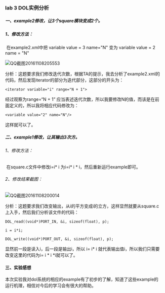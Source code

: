 ### lab 3 DOL实例分析

##### 一、example2修改，让3个square模块变成2个。

##### 1、修改方法：

​	在example2.xml中把 variable value = 3 name="N" 变为 variable value = 2 name = "N"

 ![QQ截图20161108205553](C:\Users\davidli\Desktop\QQ截图20161108205553.png)

分析：这题要求我们修改迭代次数，根据TA的提示，我去分析了example2.xml的代码，然后发现iterator的部分为迭代部分，这部分的开头为：

`<iterator variable="i" range="N + 1">`

经过观察为range=“N + 1” 应当表述迭代次数，所以我要修改N的值，而该是在前面定义的，所以我将相应代码修改为：

`<variable value="2" name="N"/>`

这样就可以了。

##### 二、example1修改，让其输出3次方。

###### 1、修改方法：

​	在square.c文件中修改i=i* i 为i=i* i * i，然后重新运行example即可。

###### 2、修改结果截图：



 ![QQ截图20161108200014](C:\Users\davidli\Desktop\QQ截图20161108200014.png)

分析：这题要求我们改变输出，从i的平方变成i的立方，这样显然就要从square.c上入手，然后我们分析该文件的代码：

`DOL_read((void*)PORT_IN, &i, sizeof(float), p);`

 `i = i*i;`

`DOL_write((void*)PORT_OUT, &i, sizeof(float), p);`

显然前一段是读入i，后一段是输出i，所以 i= i* i 就代表输出值i，所以我们只需要改变这里的代码为i= i * i *i就可以了。

#### 三、实验感想

​	本次实验我对dol系统的相应的example有了初步的了解，知道了这些example的运行机理，相信对今后的学习会有很大的帮助。